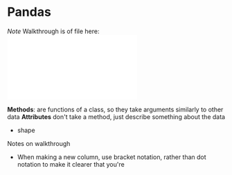 # Pandas

*Note* Walkthrough is of file here: ![Pandas Starter Code](/Users/austinbrian/dev/DC-DSI4/curriculum/02-week/2.09-pandas/code/starter_code.py)



**Methods**: are functions of a class, so they take arguments similarly to other data
**Attributes** don't take a method, just describe something about the data
  - shape

Notes on walkthrough
* When making a new column, use bracket notation, rather than dot notation to make it clearer that you're
